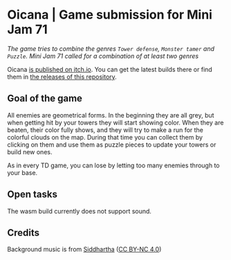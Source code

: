 # Oicana | Game submission for Mini Jam 71

*The game tries to combine the genres `Tower defense`, `Monster tamer` and `Puzzle`. Mini Jam 71 called for a combination of at least two genres*

Oicana [is published on itch.io](https://niklme.itch.io/oicana). You can get the latest builds there or find them in [the releases of this repository](https://github.com/NiklasEi/mini_jam_71/releases).

## Goal of the game

All enemies are geometrical forms. In the beginning they are all grey, but when getting hit by your towers they will start showing color. When they are beaten, their color fully shows, and they will try to make a run for the colorful clouds on the map. During that time you can collect them by clicking on them and use them as puzzle pieces to update your towers or build new ones.

As in every TD game, you can lose by letting too many enemies through to your base.

## Open tasks
The wasm build currently does not support sound.

## Credits

Background music is from [Siddhartha](https://freemusicarchive.org/music/Siddhartha/the-truth-within/star-of-david) ([CC BY-NC 4.0](https://creativecommons.org/licenses/by-nc/4.0))
